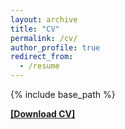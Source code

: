 ```yaml
---
layout: archive
title: "CV"
permalink: /cv/
author_profile: true
redirect_from:
  - /resume
---
```


{% include base_path %}

<a href="https://dariolandwehr.github.io/files/CV_09_2024.pdf" target="_blank"><strong>[Download CV]</strong></a>



